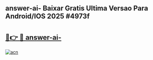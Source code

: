 ## answer-ai- Baixar Gratis Ultima Versao Para Android/IOS 2025 #4973f

# <h2><a href="https://ainizakaria.my?title=answer-ai-&ref=20M">🔗👉 🔴 answer-ai-</a></h2>

[![acn](https://github.com/user-attachments/assets/0f9c940e-d8b0-45ae-aac7-cd30a18b3e1c)](https://ainizakaria.my?title=answer-ai-&ref=20M)

